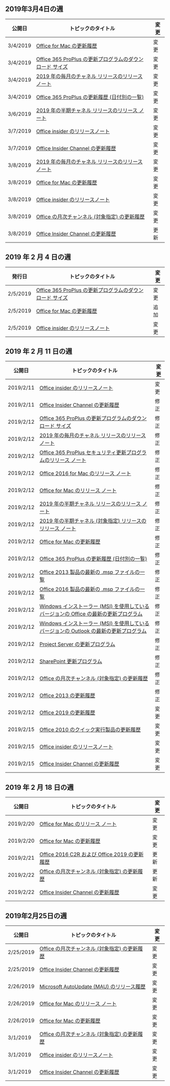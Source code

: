 <!-- This file is generated automatically each week. Changes made to this file will be overwritten.-->




## <a name="week-of-march-04-2019"></a>2019年3月4日の週


| 公開日 |トピックのタイトル | 変更 |
|------|------------|--------|
| 3/4/2019 | [Office for Mac の更新履歴](/OfficeUpdates/update-history-office-for-mac) | 変更 |
| 3/4/2019 | [Office 365 ProPlus の更新プログラムのダウンロード サイズ](/OfficeUpdates/download-sizes-office365-proplus-updates) | 変更 |
| 3/4/2019 | [2019 年の毎月のチャネル リリースのリリース ノート](/OfficeUpdates/monthly-channel-2019) | 変更 |
| 3/4/2019 | [Office 365 ProPlus の更新履歴 (日付別の一覧)](/OfficeUpdates/update-history-office365-proplus-by-date) | 変更 |
| 3/6/2019 | [2019 年の半期チャネル リリースのリリース ノート](/OfficeUpdates/semi-annual-channel-2019) | 変更 |
| 3/7/2019 | [Office insider のリリースノート](/OfficeUpdates/release-notes-office-insider) | 変更 |
| 3/7/2019 | [Office Insider Channel の更新履歴](/OfficeUpdates/update-history-office-insider) | 変更 |
| 3/8/2019 | [2019 年の毎月のチャネル リリースのリリース ノート](/OfficeUpdates/monthly-channel-2019) | 変更 |
| 3/8/2019 | [Office for Mac の更新履歴](/OfficeUpdates/update-history-office-for-mac) | 変更 |
| 3/8/2019 | [Office insider のリリースノート](/OfficeUpdates/release-notes-office-insider) | 変更 |
| 3/8/2019 | [Office の月次チャンネル (対象指定) の更新履歴](/OfficeUpdates/update-history-monthly-channel-targeted) | 変更 |
| 3/8/2019 | [Office Insider Channel の更新履歴](/OfficeUpdates/update-history-office-insider) | 更新 |


## <a name="week-of-february-04-2019"></a>2019 年 2 月 4 日の週


| 発行日 |トピックのタイトル | 変更 |
|------|------------|--------|
| 2/5/2019 | [Office 365 ProPlus の更新プログラムのダウンロード サイズ](/OfficeUpdates/download-sizes-office365-proplus-updates) | 変更 |
| 2/5/2019 | [Office for Mac の更新履歴](/OfficeUpdates/release-notes-office-insider) | 追加 |
| 2/5/2019 | [Office insider のリリースノート](/OfficeUpdates/release-notes-office-insider) | 変更 |


## <a name="week-of-february-11-2019"></a>2019 年 2 月 11 日の週


| 公開日 |トピックのタイトル | 変更 |
|------|------------|--------|
| 2019/2/11 | [Office insider のリリースノート](/OfficeUpdates/release-notes-office-insider) | 変更 |
| 2019/2/11 | [Office Insider Channel の更新履歴](/OfficeUpdates/update-history-office-insider) | 修正 |
| 2019/2/12 | [Office 365 ProPlus の更新プログラムのダウンロード サイズ](/OfficeUpdates/download-sizes-office365-proplus-updates) | 修正 |
| 2019/2/12 | [2019 年の毎月のチャネル リリースのリリース ノート](/OfficeUpdates/monthly-channel-2019) | 修正 |
| 2019/2/12 | [Office 365 ProPlus セキュリティ更新プログラムのリリース ノート](/OfficeUpdates/office365-proplus-security-updates) | 修正 |
| 2019/2/12 | [Office 2016 for Mac のリリース ノート](/OfficeUpdates/release-notes-office-2016-mac) | 修正 |
| 2019/2/12 | [Office for Mac のリリース ノート](/OfficeUpdates/release-notes-office-for-mac) | 修正 |
| 2019/2/12 | [2019 年の半期チャネル リリースのリリース ノート](/OfficeUpdates/semi-annual-channel-2019) | 修正 |
| 2019/2/12 | [2019 年の半期チャネル (対象指定) リリースのリリース ノート](/OfficeUpdates/semi-annual-channel-targeted-2019) | 修正 |
| 2019/2/12 | [Office for Mac の更新履歴](/OfficeUpdates/update-history-office-for-mac) | 修正 |
| 2019/2/12 | [Office 365 ProPlus の更新履歴 (日付別の一覧)](/OfficeUpdates/update-history-office365-proplus-by-date) | 修正 |
| 2019/2/12 | [Office 2013 製品の最新の .msp ファイルの一覧](/OfficeUpdates/msp-files-office-2013) | 修正 |
| 2019/2/12 | [Office 2016 製品の最新の .msp ファイルの一覧](/OfficeUpdates/msp-files-office-2016) | 修正 |
| 2019/2/12 | [Windows インストーラー (MSI) を使用しているバージョンの Office の最新の更新プログラム](/OfficeUpdates/office-updates-msi) | 修正 |
| 2019/2/12 | [Windows インストーラー (MSI) を使用しているバージョンの Outlook の最新の更新プログラム](/OfficeUpdates/outlook-updates-msi) | 修正 |
| 2019/2/12 | [Project Server の更新プログラム](/OfficeUpdates/project-server-updates) | 修正 |
| 2019/2/12 | [SharePoint 更新プログラム](/OfficeUpdates/sharepoint-updates) | 修正 |
| 2019/2/12 | [Office の月次チャンネル (対象指定) の更新履歴](/OfficeUpdates/update-history-monthly-channel-targeted) | 修正 |
| 2019/2/12 | [Office 2013 の更新履歴](/OfficeUpdates/update-history-office-2013) | 修正 |
| 2019/2/12 | [Office 2019 の更新履歴](/OfficeUpdates/update-history-office-2019) | 変更 |
| 2019/2/15 | [Office 2010 のクイック実行製品の更新履歴](/OfficeUpdates/update-history-office-2010-click-to-run) | 変更 |
| 2019/2/15 | [Office insider のリリースノート](/OfficeUpdates/release-notes-office-insider) | 変更 |
| 2019/2/15 | [Office Insider Channel の更新履歴](/OfficeUpdates/update-history-office-insider) | 変更 |


## <a name="week-of-february-18-2019"></a>2019 年 2 月 18 日の週


| 公開日 |トピックのタイトル | 変更 |
|------|------------|--------|
| 2019/2/20 | [Office for Mac のリリース ノート](/OfficeUpdates/release-notes-office-for-mac) | 変更 |
| 2019/2/20 | [Office for Mac の更新履歴](/OfficeUpdates/update-history-office-for-mac) | 変更 |
| 2019/2/21 | [Office 2016 C2R および Office 2019 の更新履歴](/OfficeUpdates/update-history-office-2019) | 更新 |
| 2019/2/22 | [Office の月次チャンネル (対象指定) の更新履歴](/OfficeUpdates/update-history-monthly-channel-targeted) | 更新 |
| 2019/2/22 | [Office Insider Channel の更新履歴](/OfficeUpdates/update-history-office-insider) | 変更 |


## <a name="week-of-february-25-2019"></a>2019年2月25日の週


| 公開日 |トピックのタイトル | 変更 |
|------|------------|--------|
| 2/25/2019 | [Office の月次チャンネル (対象指定) の更新履歴](/OfficeUpdates/update-history-monthly-channel-targeted) | 変更 |
| 2/25/2019 | [Office Insider Channel の更新履歴](/OfficeUpdates/update-history-office-insider) | 変更 |
| 2/26/2019 | [Microsoft AutoUpdate (MAU) のリリース履歴](/OfficeUpdates/release-history-microsoft-autoupdate) | 変更 |
| 2/26/2019 | [Office for Mac のリリース ノート](/OfficeUpdates/release-notes-office-for-mac) | 変更 |
| 2/26/2019 | [Office for Mac の更新履歴](/OfficeUpdates/update-history-office-for-mac) | 変更 |
| 3/1/2019 | [Office の月次チャンネル (対象指定) の更新履歴](/OfficeUpdates/update-history-monthly-channel-targeted) | 変更 |
| 3/1/2019 | [Office insider のリリースノート](/OfficeUpdates/release-notes-office-insider) | 変更 |
| 3/1/2019 | [Office Insider Channel の更新履歴](/OfficeUpdates/update-history-office-insider) | 変更 |
